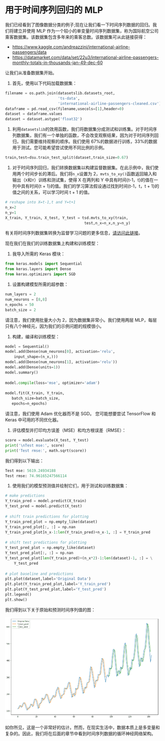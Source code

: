 # 用于时间序列回归的 MLP

我们已经看到了图像数据分类的例子;现在让我们看一下时间序列数据的回归。我们将建立并使用 MLP 作为一个较小的单变量时间序列数据集，称为国际航空公司乘客数据集。该数据集包含多年来的乘客总数。该数据集可从此链接获得：

*   <https://www.kaggle.com/andreazzini/international-airline-passengers/data>
*   <https://datamarket.com/data/set/22u3/international-airline-passengers-monthly-totals-in-thousands-jan-49-dec-60>

让我们从准备数据集开始。

1.  首先，使用以下代码加载数据集：

```py
filename = os.path.join(datasetslib.datasets_root, 
                        'ts-data', 
                        'international-airline-passengers-cleaned.csv')
dataframe = pd.read_csv(filename,usecols=[1],header=0)
dataset = dataframe.values
dataset = dataset.astype('float32')
```

1.  利用`datasetslib`的效用函数，我们将数据集分成测试和训练集。对于时间序列数据集，我们有一个单独的函数，不会改变观察结果，因为对于时间序列回归，我们需要维持观察的顺序。我们使用 67%的数据进行训练，33%的数据用于测试。您可能希望尝试使用不同比例的示例。

```py
train,test=dsu.train_test_split(dataset,train_size=0.67)
```

1.  对于时间序列回归，我们转换数据集以构建监督数据集。在此示例中，我们使用两个时间步长的滞后。我们将`n_x`设置为 2，`mvts_to_xy()`函数返回输入和输出（`X`和`Y`）训练和测试集，使得 X 在两列和 Y 中具有时间{t-1，t}的值在一列中具有时间{t + 1}的值。我们的学习算法假设通过找到时间{t-1，t，t + 1}的值之间的关系，可以学习时间 t + 1 的值。

```py
# reshape into X=t-1,t and Y=t+1
n_x=2
n_y=1
X_train, Y_train, X_test, Y_test = tsd.mvts_to_xy(train,
                                    test,n_x=n_x,n_y=n_y)
```

有关将时间序列数据集转换为监督学习问题的更多信息，[请访问此链接](http://machinelearningmastery.com/convert-time-series-supervised-learning-problem-python/)。

现在我们在我们的训练数据集上构建和训练模型：

1.  我导入所需的 Keras 模块：

```py
from keras.models import Sequential
from keras.layers import Dense
from keras.optimizers import SGD
```

1.  设置构建模型所需的超参数：

```py
num_layers = 2
num_neurons = [8,8]
n_epochs = 50
batch_size = 2
```

请注意，我们使用批量大小为 2，因为数据集非常小。我们使用两层 MLP，每层只有八个神经元，因为我们的示例问题的规模很小。

1.  构建，编译和训练模型：

```py
model = Sequential()
model.add(Dense(num_neurons[0], activation='relu', 
    input_shape=(n_x,)))
model.add(Dense(num_neurons[1], activation='relu'))
model.add(Dense(units=1))
model.summary()

model.compile(loss='mse', optimizer='adam')

model.fit(X_train, Y_train,
   batch_size=batch_size,
   epochs=n_epochs)
```

请注意，我们使用 Adam 优化器而不是 SGD。 您可能想要尝试 TensorFlow 和 Keras 中可用的不同优化器。

1.  评估模型并打印均方误差（MSE）和均方根误差（RMSE）：

```py
score = model.evaluate(X_test, Y_test)
print('\nTest mse:', score)
print('Test rmse:', math.sqrt(score))
```

我们得到以下输出：

```py
Test mse: 5619.24934188
Test rmse: 74.96165247566114
```

1.  使用我们的模型预测值并绘制它们，用于测试和训练数据集：

```py
# make predictions
Y_train_pred = model.predict(X_train)
Y_test_pred = model.predict(X_test)

# shift train predictions for plotting
Y_train_pred_plot = np.empty_like(dataset)
Y_train_pred_plot[:, :] = np.nan
Y_train_pred_plot[n_x-1:len(Y_train_pred)+n_x-1, :] = Y_train_pred

# shift test predictions for plotting
Y_test_pred_plot = np.empty_like(dataset)
Y_test_pred_plot[:, :] = np.nan
Y_test_pred_plot[len(Y_train_pred)+(n_x*2)-1:len(dataset)-1, :] = \
    Y_test_pred

# plot baseline and predictions
plt.plot(dataset,label='Original Data')
plt.plot(Y_train_pred_plot,label='Y_train_pred')
plt.plot(Y_test_pred_plot,label='Y_test_pred')
plt.legend()
plt.show()
```

我们得到以下关于原始和预测时间序列值的图：

![](img/3d26fd19-43da-4196-8f1f-4c19ed3040fe.png)

如你所见，这是一个非常好的估计。然而，在现实生活中，数据本质上是多变量和复杂的。因此，我们将在后面的章节中看到时间序列数据的循环神经网络架构。